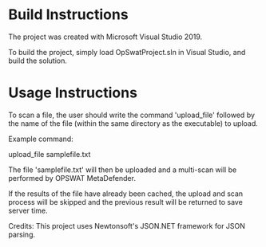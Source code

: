 # Build Instructions

The project was created with Microsoft Visual Studio 2019.

To build the project, simply load OpSwatProject.sln in Visual Studio, and build the solution. 


# Usage Instructions

To scan a file, the user should write the command 'upload_file' followed by the name of the file (within the same directory as the executable) to upload.

Example command:

upload_file samplefile.txt

The file 'samplefile.txt' will then be uploaded and a multi-scan will be performed by OPSWAT MetaDefender. 

If the results of the file have already been cached, the upload and scan process will be skipped and the previous result will be returned to save server time.


Credits:
This project uses Newtonsoft's JSON.NET framework for JSON parsing.
